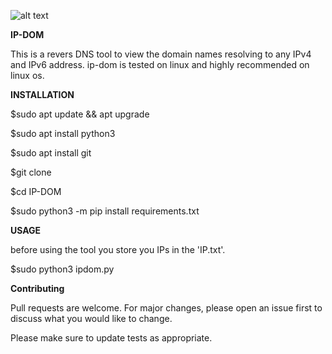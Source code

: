 ![alt text](https://iili.io/Hv147pV.png)

<b>IP-DOM</b>

This is a revers DNS tool to view the domain names resolving to any IPv4 and IPv6 address.
ip-dom is tested on linux and highly recommended on linux os.

<b>INSTALLATION</b>

$sudo apt update && apt upgrade

$sudo apt install python3

$sudo apt install git

$git clone

$cd IP-DOM

$sudo python3 -m pip install requirements.txt

<b>USAGE</b>

before using the tool you store you IPs in the 'IP.txt'.

$sudo python3 ipdom.py

<b>Contributing</b>

Pull requests are welcome. For major changes, please open an issue first
to discuss what you would like to change.

Please make sure to update tests as appropriate.


